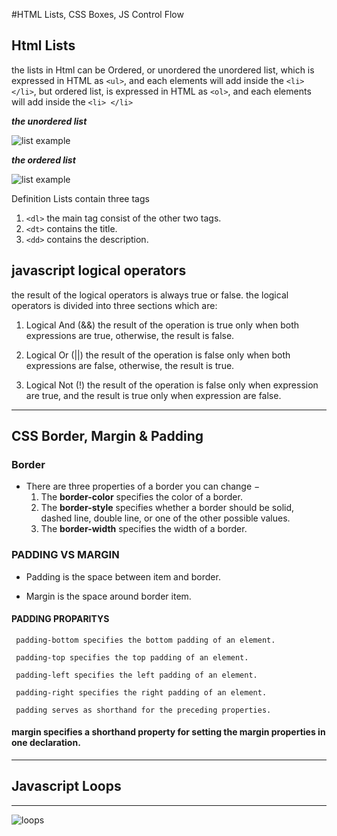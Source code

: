 #HTML Lists, CSS Boxes, JS Control Flow

## Html Lists

the lists in Html can be Ordered, or unordered
the unordered list, which is expressed in HTML as `<ul>`, and each elements will add inside the `<li> </li>`, but ordered list, is expressed in HTML as `<ol>`, and each elements will add inside the `<li> </li>`
 
 ***the unordered list***

 ![list example](https://www.w3resource.com/w3r_images/html-ul-tag.png)

 ***the ordered list***

 ![list example](https://www.tutorialbrain.com/wp-content/uploads/2019/01/ordered-list.jpg)

 Definition Lists contain three tags 
1. `<dl>` the main tag consist of the other two tags.
 1. `<dt>` contains the title.
1. `<dd>` contains the description.
 
## javascript logical operators 

the result of the logical operators is always true or false.
the logical operators is divided into three sections which are:

1. Logical And (&&)
the result of the operation is true only when both expressions are true, otherwise, the result is false.

1. Logical Or (||)
the result of the operation is false only when both expressions are false, otherwise, the result is true.

1. Logical Not (!)
the result of the operation is false only when expression are true, and the result is true only when expression are false.
-------

## CSS Border, Margin & Padding

### Border

- There are three properties of a border you can change −
   1. The **border-color** specifies the color of a border.
   1. The **border-style** specifies whether a border should be solid, dashed line, double line, or one of the other possible values.
   1. The **border-width** specifies the width of a border.

### PADDING VS MARGIN

- Padding  is the space  between item and border.

- Margin is the space around border item. 


#### PADDING PROPARITYS

     padding-bottom specifies the bottom padding of an element.

     padding-top specifies the top padding of an element.

     padding-left specifies the left padding of an element.

     padding-right specifies the right padding of an element.
 
     padding serves as shorthand for the preceding properties.


#### margin specifies a shorthand property for setting the margin properties in one declaration.


-------
## Javascript Loops 
---------------
![loops](https://data-flair.training/blogs/wp-content/uploads/sites/2/2019/08/Difference-between-for-and-while-loop.jpg)
